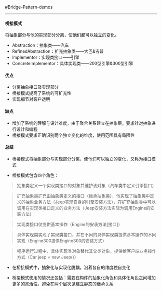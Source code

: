 #Bridge-Pattern-demos

---

#### 桥接模式
将抽象部分与他的实现部分分离，使他们都可以独立的变化。
- Abstraction：抽象类——汽车
- RefinedAbstraction：扩充抽象类——大巴&吉普
- Implementor：实现类接口——引擎
- ConcreteImplementor：具体实现类——200型引擎&300型引擎

#### 优点
- 分离抽象接口及实现部分
- 桥接模式提高了系统的可扩充性
- 实现细节对客户透明

#### 缺点
- 增加了系统的理解与设计难度，由于聚合关系建立在抽象层，要求针对抽象进行设计和编程
- 桥接模式要求正确识别两个独立变化的维度，使用范围具有局限性


#### 总结
- 桥接模式将抽象部分与实现部分分离，使他们可以独立的变化，又称为接口模式

- 桥接模式包含四个角色：

> 抽象类定义一个实现类接口的对象并维护该对象（汽车类中定义引擎接口）

> 扩充抽象类扩充由抽象类定义的接口（继承抽象类），他实现了抽象类中定义的抽象业务方法（Jeep实现自身的引擎安装方法），在扩充抽象类中可以调用在实现类接口定义的业务方法（Jeep安装方法实际为调用Engine的安装方法）

> 实现类接口仅提供基本操作（Engine的安装方法[接口]）

> 具体实现类实现了实现类接口，并在不同的具体实现类提供基本操作的不同实现（Engine300提供Engine300的安装方式）

> 程序运行过程中，具体实现类对象替代其父类对象，提供给客户端业务操作方式（Car jeep = new Jeep()）

- 在桥接模式中，抽象化与实现化脱耦，沿着各自的维度独自变化

- 桥接模式使用的情况还包括：需要在构件的抽象化角色和具体化角色之间增加更多的灵活性，避免在两个层次见建立静态的继承关系
